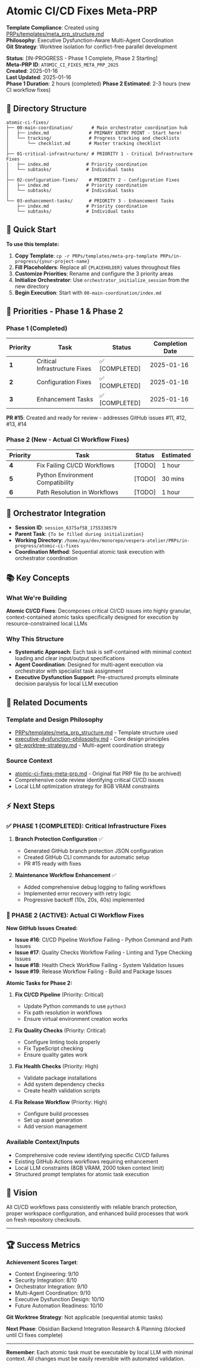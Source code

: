 # Atomic CI/CD Fixes Meta-PRP

**Template Compliance**: Created using [PRPs/templates/meta_prp_structure.md](../meta_prp_structure.md)  
**Philosophy**: Executive Dysfunction-Aware Multi-Agent Coordination  
**Git Strategy**: Worktree isolation for conflict-free parallel development

**Status**: [IN-PROGRESS - Phase 1 Complete, Phase 2 Starting]  
**Meta-PRP ID**: `ATOMIC_CI_FIXES_META_PRP_2025`  
**Created**: 2025-01-16  
**Last Updated**: 2025-01-16  
**Phase 1 Duration**: 2 hours (completed)
**Phase 2 Estimated**: 2-3 hours (new CI workflow fixes)

## 📁 Directory Structure

```directory
atomic-ci-fixes/
├── 00-main-coordination/       # Main orchestrator coordination hub
│   ├── index.md               # PRIMARY ENTRY POINT - Start here!
│   └── tracking/              # Progress tracking and checklists
│       └── checklist.md       # Master tracking checklist
│
├── 01-critical-infrastructure/ # PRIORITY 1 - Critical Infrastructure Fixes
│   ├── index.md              # Priority coordination
│   └── subtasks/             # Individual tasks
│
├── 02-configuration-fixes/    # PRIORITY 2 - Configuration Fixes
│   ├── index.md              # Priority coordination
│   └── subtasks/             # Individual tasks
│
└── 03-enhancement-tasks/      # PRIORITY 3 - Enhancement Tasks
    ├── index.md              # Priority coordination
    └── subtasks/             # Individual tasks
```

## 🚀 Quick Start

**To use this template:**

1. **Copy Template**: `cp -r PRPs/templates/meta-prp-template PRPs/in-progress/{your-project-name}`
2. **Fill Placeholders**: Replace all `{PLACEHOLDER}` values throughout files
3. **Customize Priorities**: Rename and configure the 3 priority areas
4. **Initialize Orchestrator**: Use `orchestrator_initialize_session` from the new directory
5. **Begin Execution**: Start with `00-main-coordination/index.md`

## 🎯 Priorities - Phase 1 & Phase 2

### Phase 1 (Completed)
| Priority | Task | Status | Completion Date |
|----------|------|--------|----------------|
| **1** | Critical Infrastructure Fixes | ✅ [COMPLETED] | 2025-01-16 |
| **2** | Configuration Fixes | ✅ [COMPLETED] | 2025-01-16 |
| **3** | Enhancement Tasks | ✅ [COMPLETED] | 2025-01-16 |

**PR #15**: Created and ready for review - addresses GitHub issues #11, #12, #13, #14

### Phase 2 (New - Actual CI Workflow Fixes)
| Priority | Task | Status | Estimated |
|----------|------|--------|-----------|
| **4** | Fix Failing CI/CD Workflows | [TODO] | 1 hour |
| **5** | Python Environment Compatibility | [TODO] | 30 mins |
| **6** | Path Resolution in Workflows | [TODO] | 1 hour |

## 🤖 Orchestrator Integration

- **Session ID**: `session_6375af58_1755338579`
- **Parent Task**: `{To be filled during initialization}`
- **Working Directory**: `/home/aya/dev/monorepo/vespera-atelier/PRPs/in-progress/atomic-ci-fixes`
- **Coordination Method**: Sequential atomic task execution with orchestrator coordination

## 📚 Key Concepts

### What We're Building

**Atomic CI/CD Fixes**: Decomposes critical CI/CD issues into highly granular, context-contained atomic tasks specifically designed for execution by resource-constrained local LLMs

### Why This Structure

- **Systematic Approach**: Each task is self-contained with minimal context loading and clear input/output specifications
- **Agent Coordination**: Designed for multi-agent execution via orchestrator with specialist task assignment
- **Executive Dysfunction Support**: Pre-structured prompts eliminate decision paralysis for local LLM execution

## 🔗 Related Documents

### Template and Design Philosophy

- [PRPs/templates/meta_prp_structure.md](../meta_prp_structure.md) - Template structure used
- [executive-dysfunction-philosophy.md](executive-dysfunction-philosophy.md) - Core design principles
- [git-worktree-strategy.md](git-worktree-strategy.md) - Multi-agent coordination strategy

### Source Context

- [atomic-ci-fixes-meta-prp.md](../../atomic-ci-fixes-meta-prp.md) - Original flat PRP file (to be archived)
- Comprehensive code review identifying critical CI/CD issues
- Local LLM optimization strategy for 8GB VRAM constraints

## ⚡ Next Steps

### ✅ PHASE 1 (COMPLETED): Critical Infrastructure Fixes

1. **Branch Protection Configuration** ✅
   - Generated GitHub branch protection JSON configuration
   - Created GitHub CLI commands for automatic setup
   - PR #15 ready with fixes

2. **Maintenance Workflow Enhancement** ✅
   - Added comprehensive debug logging to failing workflows
   - Implemented error recovery with retry logic
   - Progressive backoff (10s, 20s, 40s) implemented

### 🚀 PHASE 2 (ACTIVE): Actual CI Workflow Fixes

**New GitHub Issues Created:**
- **Issue #16**: CI/CD Pipeline Workflow Failing - Python Command and Path Issues
- **Issue #17**: Quality Checks Workflow Failing - Linting and Type Checking Issues
- **Issue #18**: Health Check Workflow Failing - System Validation Issues
- **Issue #19**: Release Workflow Failing - Build and Package Issues

**Atomic Tasks for Phase 2:**
1. **Fix CI/CD Pipeline** (Priority: Critical)
   - Update Python commands to use `python3`
   - Fix path resolution in workflows
   - Ensure virtual environment creation works

2. **Fix Quality Checks** (Priority: Critical)
   - Configure linting tools properly
   - Fix TypeScript checking
   - Ensure quality gates work

3. **Fix Health Checks** (Priority: High)
   - Validate package installations
   - Add system dependency checks
   - Create health validation scripts

4. **Fix Release Workflow** (Priority: High)
   - Configure build processes
   - Set up asset generation
   - Add version management

### **Available Context/Inputs**

- Comprehensive code review identifying specific CI/CD failures
- Existing GitHub Actions workflows requiring enhancement
- Local LLM constraints (8GB VRAM, 2000 token context limit)
- Structured prompt templates for atomic task execution

## 🎨 Vision

All CI/CD workflows pass consistently with reliable branch protection, proper workspace configuration, and enhanced build processes that work on fresh repository checkouts.

---

## 🏆 Success Metrics

**Achievement Scores Target**:

- Context Engineering: 9/10
- Security Integration: 8/10
- Orchestrator Integration: 9/10
- Multi-Agent Coordination: 9/10
- Executive Dysfunction Design: 10/10
- Future Automation Readiness: 10/10

**Git Worktree Strategy**: Not applicable (sequential atomic tasks)

**Next Phase**: Obsidian Backend Integration Research & Planning (blocked until CI fixes complete)

---

**Remember**: Each atomic task must be executable by local LLM with minimal context. All changes must be easily reversible with automated validation.
